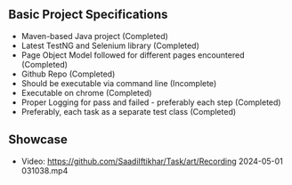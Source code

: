 ## Basic Project Specifications
* Maven-based Java project (Completed)
* Latest TestNG and Selenium library (Completed)
* Page Object Model followed for different pages encountered (Completed)
* Github Repo (Completed)
* Should be executable via command line (Incomplete)
* Executable on chrome (Completed)
* Proper Logging for pass and failed - preferably each step (Completed)
* Preferably, each task as a separate test class (Completed)

## Showcase
* Video: https://github.com/SaadiIftikhar/Task/art/Recording 2024-05-01 031038.mp4
